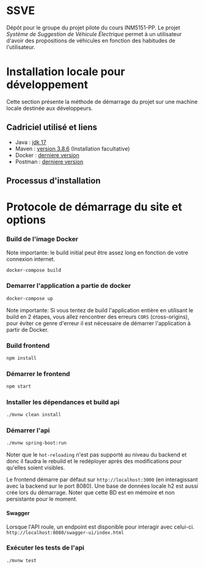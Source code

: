 SSVE
====

Dépôt pour le groupe du projet pilote du cours INM5151-PP. Le projet
*Système de Suggestion de Véhicule Électrique* permet à un utilisateur d'avoir des
propositions de véhicules en fonction des habitudes de l'utilisateur.

Installation locale pour développement
======================================

Cette section présente la méthode de démarrage du projet sur une machine locale
destinée aux développeurs.

Cadriciel utilisé et liens
---------------------------

- Java : [jdk 17](https://woracle.com/java/technologies/javase/jdk17-archive-downloads.html)
- Maven : [version 3.8.6](https://maven.apache.org/download.cgi?Preferred=ftp://ftp.osuosl.org/pub/apache/) 
(Installation facultative)
- Docker : [derniere version](https://www.docker.com/products/docker-desktop/)
- Postman : [derniere version](https://www.postman.com/downloads/)

Processus d'installation
------------------------

Protocole de démarrage du site et options
========================================

### Build de l'image Docker
Note importante: le build initial peut être assez long en fonction de votre connexion internet.
```sh
docker-compose build
```

### Demarrer l'application a partie de docker
```sh
docker-compose up
```

Note importante: Si vous tentez de build l'application entière en utilisant le build en 2 étapes, vous allez rencontrer des erreurs ``CORS`` (cross-origins), pour éviter ce genre d'erreur il est nécessaire de démarrer l'application à partir de Docker.
### Build frontend
```sh
npm install
```

### Démarrer le frontend
```sh
npm start
```

### Installer les dépendances et build api

```sh
./mvnw clean install
```

### Démarrer l'api

```sh
./mvnw spring-boot:run
```

Noter que le `hot-reloading` n'est pas supporté au niveau du backend et donc il faudra le rebuild et le redéployer après des modifications pour qu'elles soient visibles. 

Le frontend démarre par défaut sur `http://localhost:3000` (en interagissant avec la backend sur le port 8080). Une base de données locale h2 est aussi crée lors du démarrage. Noter que cette BD est en mémoire et non persistante pour le moment.

#### Swagger

Lorsque l'API roule, un endpoint est disponible pour interagir avec celui-ci. `http://localhost:8080/swagger-ui/index.html`

### Exécuter les tests de l'api

```sh
./mvnw test
```
